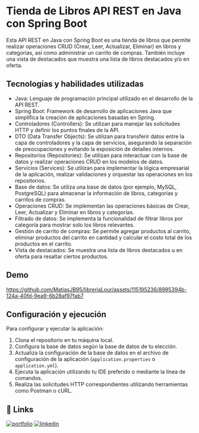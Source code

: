 # Tienda de Libros API REST en Java con Spring Boot

Esta API REST en Java con Spring Boot es una tienda de libros que permite realizar operaciones CRUD (Crear, Leer, Actualizar, Eliminar) en libros y categorías, así como administrar un carrito de compras. También incluye una vista de destacados que muestra una lista de libros destacados y/o en oferta.

## Tecnologías y habilidades utilizadas

- Java: Lenguaje de programación principal utilizado en el desarrollo de la API REST.
- Spring Boot: Framework de desarrollo de aplicaciones Java que simplifica la creación de aplicaciones basadas en Spring.
- Controladores (Controllers): Se utilizan para manejar las solicitudes HTTP y definir los puntos finales de la API.
- DTO (Data Transfer Objects): Se utilizan para transferir datos entre la capa de controladores y la capa de servicios, asegurando la separación de preocupaciones y evitando la exposición de detalles internos.
- Repositorios (Repositories): Se utilizan para interactuar con la base de datos y realizar operaciones CRUD en los modelos de datos.
- Servicios (Services): Se utilizan para implementar la lógica empresarial de la aplicación, realizar validaciones y orquestar las operaciones en los repositorios.
- Base de datos: Se utiliza una base de datos (por ejemplo, MySQL, PostgreSQL) para almacenar la información de libros, categorías y carritos de compras.
- Operaciones CRUD: Se implementan las operaciones básicas de Crear, Leer, Actualizar y Eliminar en libros y categorías.
- Filtrado de datos: Se implementa la funcionalidad de filtrar libros por categoría para mostrar solo los libros relevantes.
- Gestión de carrito de compras: Se permite agregar productos al carrito, eliminar productos del carrito en cantidad y calcular el costo total de los productos en el carrito.
- Vista de destacados: Se muestra una lista de libros destacados u en oferta para resaltar ciertos productos.

## Demo

https://github.com/MatiasJB95/libreriaLour/assets/115195236/8995394b-124a-40fd-9ea9-6b28af97fab7

## Configuración y ejecución

Para configurar y ejecutar la aplicación:

1. Clona el repositorio en tu máquina local.
2. Configura la base de datos según la base de datos de tu elección.
3. Actualiza la configuración de la base de datos en el archivo de configuración de la aplicación (`application.properties` o `application.yml`).
4. Ejecuta la aplicación utilizando tu IDE preferido o mediante la línea de comandos.
5. Realiza las solicitudes HTTP correspondientes utilizando herramientas como Postman o cURL.


## 🔗 Links
[![portfolio](https://img.shields.io/badge/my_portfolio-000?style=for-the-badge&logo=ko-fi&logoColor=white)](https://app.aluracursos.com/emprega-one/profile/matiasss95)
[![linkedin](https://img.shields.io/badge/linkedin-0A66C2?style=for-the-badge&logo=linkedin&logoColor=white)](https://www.linkedin.com/in/matiasjb95/)



